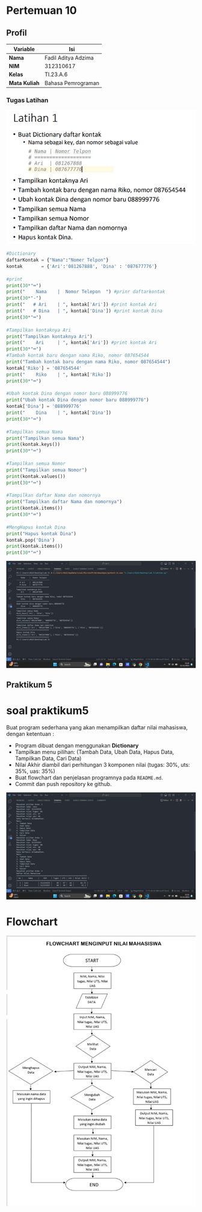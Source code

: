 # Pertemuan 10

## Profil
| Variable | Isi |
| -------- | --- |
| **Nama** | Fadil Aditya Adzima |
| **NIM** |  312310617 |
| **Kelas** | TI.23.A.6 |
| **Mata Kuliah** | Bahasa Pemrograman |


### Tugas Latihan
![1](soallatihan.png)

```python
#Dictionary
daftarKontak = {"Nama":"Nomer Telpon"}
kontak       = {'Ari':'081267888', 'Dina' : '087677776'}

#print
print(30*"═")
print("    Nama    |  Nomor Telepon  ") #prinr daftarkontak
print(30*"-")
print("   # Ari    | ", kontak['Ari']) #print kontak Ari
print("   # Dina   | ", kontak['Dina']) #print kontak Dina
print(30*"═")

#Tampilkan kontaknya Ari
print("Tampilkan kontaknya Ari")
print("    Ari     | ", kontak['Ari']) #print kontak Ari
print(30*"═")
#Tambah kontak baru dengan nama Riko, nomor 087654544
print("Tambah kontak baru dengan nama Riko, nomor 087654544")
kontak['Riko'] = '087654544'
print("    Riko    | ", kontak['Riko'])
print(30*"═")

#Ubah kontak Dina dengan nomor baru 088999776
print("Ubah kontak Dina dengan nomor baru 088999776")
kontak['Dina'] = '088999776'
print("    Dina    | ", kontak['Dina'])
print(30*"═")

#Tampilkan semua Nama
print("Tampilkan semua Nama")
print(kontak.keys())
print(30*"═")

#Tampilkan semua Nomor
print("Tampilkan semua Nomor")
print(kontak.values())
print(30*"═")

#Tampilkan daftar Nama dan nomornya
print("Tampilkan daftar Nama dan nomornya")
print(kontak.items())
print(30*"═")

#MengHapus kontak Dina
print("Hapus kontak Dina")
kontak.pop('Dina')
print(kontak.items())
print(30*"═")
```
![2](lat.png)

## Praktikum 5

# soal praktikum5
Buat program sederhana yang akan menampilkan daftar nilai mahasiswa, dengan ketentuan : 
* Program dibuat dengan menggunakan **Dictionary**
* Tampilkan menu pilihan: (Tambah Data, Ubah Data, Hapus Data, Tampilkan Data, Cari Data)
* Nilai Akhir diambil dari perhitungan 3 komponen nilai (tugas: 30%, uts: 35%, uas: 35%)
* Buat flowchart dan penjelasan programnya pada ``README.md``.
* Commit dan push repository ke github.

![gambar output](hasiloutput.png)

# Flowchart

  ![FLOWC](ssz.jpg)
